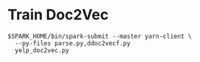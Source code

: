 # Train Doc2Vec

```
$SPARK_HOME/bin/spark-submit --master yarn-client \
  --py-files parse.py,ddoc2vecf.py
  yelp_doc2vec.py
```
